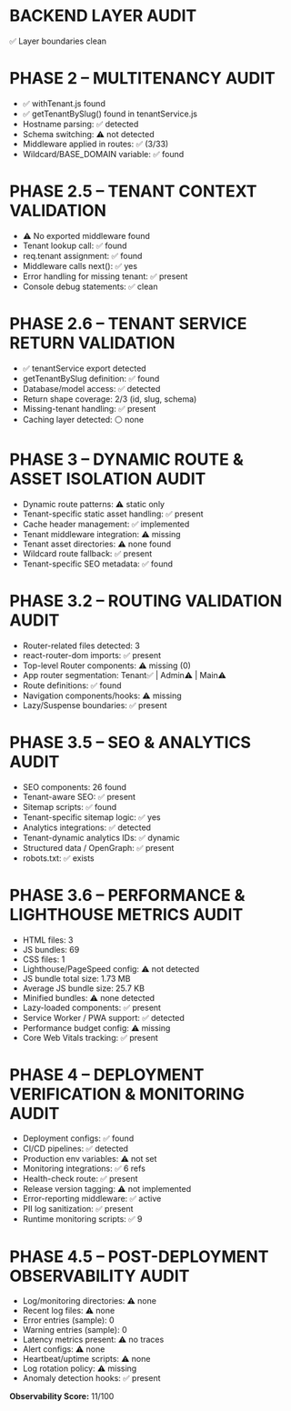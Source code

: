 # BACKEND LAYER AUDIT
✅ Layer boundaries clean

# PHASE 2 – MULTITENANCY AUDIT
- ✅ withTenant.js found
- ✅ getTenantBySlug() found in tenantService.js
- Hostname parsing: ✅ detected
- Schema switching: ⚠️ not detected
- Middleware applied in routes: ✅ (3/33)
- Wildcard/BASE_DOMAIN variable: ✅ found

# PHASE 2.5 – TENANT CONTEXT VALIDATION
- ⚠️ No exported middleware found
- Tenant lookup call: ✅ found
- req.tenant assignment: ✅ found
- Middleware calls next(): ✅ yes
- Error handling for missing tenant: ✅ present
- Console debug statements: ✅ clean

# PHASE 2.6 – TENANT SERVICE RETURN VALIDATION
- ✅ tenantService export detected
- getTenantBySlug definition: ✅ found
- Database/model access: ✅ detected
- Return shape coverage: 2/3 (id, slug, schema)
- Missing-tenant handling: ✅ present
- Caching layer detected: ⚪ none

# PHASE 3 – DYNAMIC ROUTE & ASSET ISOLATION AUDIT
- Dynamic route patterns: ⚠️ static only
- Tenant-specific static asset handling: ✅ present
- Cache header management: ✅ implemented
- Tenant middleware integration: ⚠️ missing
- Tenant asset directories: ⚠️ none found
- Wildcard route fallback: ✅ present
- Tenant-specific SEO metadata: ✅ found

# PHASE 3.2 – ROUTING VALIDATION AUDIT
- Router-related files detected: 3
- react-router-dom imports: ✅ present
- Top-level Router components: ⚠️ missing (0)
- App router segmentation: Tenant✅ | Admin⚠️ | Main⚠️
- Route definitions: ✅ found
- Navigation components/hooks: ⚠️ missing
- Lazy/Suspense boundaries: ✅ present

# PHASE 3.5 – SEO & ANALYTICS AUDIT
- SEO components: 26 found
- Tenant-aware SEO: ✅ present
- Sitemap scripts: ✅ found
- Tenant-specific sitemap logic: ✅ yes
- Analytics integrations: ✅ detected
- Tenant-dynamic analytics IDs: ✅ dynamic
- Structured data / OpenGraph: ✅ present
- robots.txt: ✅ exists

# PHASE 3.6 – PERFORMANCE & LIGHTHOUSE METRICS AUDIT
- HTML files: 3
- JS bundles: 69
- CSS files: 1
- Lighthouse/PageSpeed config: ⚠️ not detected
- JS bundle total size: 1.73 MB
- Average JS bundle size: 25.7 KB
- Minified bundles: ⚠️ none detected
- Lazy-loaded components: ✅ present
- Service Worker / PWA support: ✅ detected
- Performance budget config: ⚠️ missing
- Core Web Vitals tracking: ✅ present

# PHASE 4 – DEPLOYMENT VERIFICATION & MONITORING AUDIT
- Deployment configs: ✅ found
- CI/CD pipelines: ✅ detected
- Production env variables: ⚠️ not set
- Monitoring integrations: ✅ 6 refs
- Health-check route: ✅ present
- Release version tagging: ⚠️ not implemented
- Error-reporting middleware: ✅ active
- PII log sanitization: ✅ present
- Runtime monitoring scripts: ✅ 9

# PHASE 4.5 – POST-DEPLOYMENT OBSERVABILITY AUDIT
- Log/monitoring directories: ⚠️ none
- Recent log files: ⚠️ none
- Error entries (sample): 0
- Warning entries (sample): 0
- Latency metrics present: ⚠️ no traces
- Alert configs: ⚠️ none
- Heartbeat/uptime scripts: ⚠️ none
- Log rotation policy: ⚠️ missing
- Anomaly detection hooks: ✅ present

**Observability Score:** 11/100
